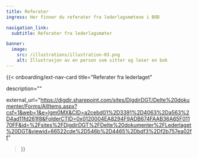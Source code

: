 ```yaml
---
title: Referater
ingress: Her finner du referater fra lederlagsmøtene i BOD 

navigation_link:
  subtitle: Referater fra lederlagsmøter 

banner:
  image:
    src: /illustrations/illustration-03.png
    alt: Illustrasjon av en person som sitter og leser en bok
---
```



{{< onboarding/ext-nav-card
  title="Referater fra lederlaget"

  description=""

  external_url="https://digdir.sharepoint.com/sites/DigdirDGT/Delte%20dokumenter/Forms/AllItems.aspx?csf=1&web=1&e=Igm0MX&CID=a2cebd01%2D3391%2D4063%2Da563%2D4ad11fd261f8&FolderCTID=0x0120004EA8294F9ADB674FAAB36A65F01170FF&id=%2Fsites%2FDigdirDGT%2FDelte%20dokumenter%2FLederlaget%20DGT&viewid=66522cde%2D546b%2D4465%2Dbdf3%2Df2b757ea02ff"
>}}
